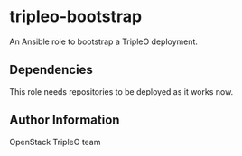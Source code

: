 tripleo-bootstrap
=================

An Ansible role to bootstrap a TripleO deployment.

Dependencies
------------

This role needs repositories to be deployed as it works now.

Author Information
------------------

OpenStack TripleO team
